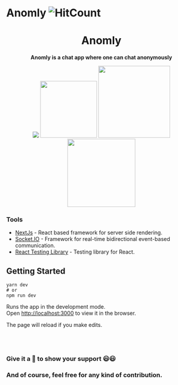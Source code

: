 # Anomly ![HitCount](https://hit-badger.glitch.me/badge?page_id=msk4862.Anomly.id)

<div align="center">
    <h1>Anomly</h1>
    <p>
         <b>Anomly is a chat app where one can chat anonymously</b>
    </p>
      <img src="https://img.shields.io/github/license/msk4862/Anomly?style=flat-square">
      <img src="https://forthebadge.com/images/badges/made-with-javascript.svg" width="150">
      <img src="https://forthebadge.com/images/badges/powered-by-responsibility.svg" width="190">
      <br />
      <img src="https://forthebadge.com/images/badges/built-with-love.svg" width="180">
</div>

### Tools

- [NextJs](https://nextjs.org/) - React based framework for server side rendering. 
- [Socket.IO](https://socket.io/) - Framework for real-time bidirectional event-based communication.
- [React Testing Library](https://github.com/testing-library/react-testing-library) - Testing library for React.

## Getting Started
```
yarn dev
# or
npm run dev
```
Runs the app in the development mode.<br />
Open [http://localhost:3000](http://localhost:3000) to view it in the browser.

The page will reload if you make edits.

<br />
<br />

### Give it a 🌟 to show your support 😃😃 
### And of course, feel free for any kind of contribution.
